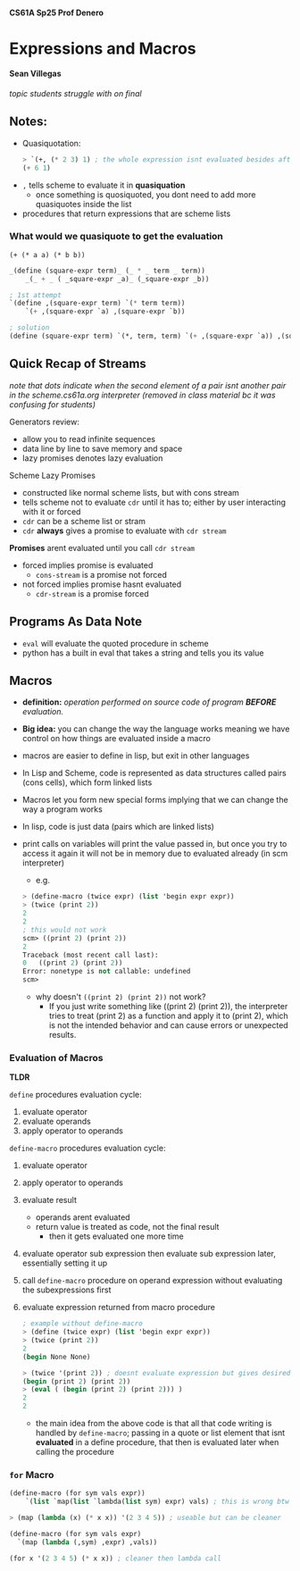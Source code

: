 #### CS61A Sp25 Prof Denero
# Expressions and Macros
#### Sean Villegas

_topic students struggle with on final_ 

## Notes: 
- Quasiquotation: 
    ```scm
    > `(+, (* 2 3) 1) ; the whole expression isnt evaluated besides after the comma (the sub expression)
    (+ 6 1)
    ```
- `,` tells scheme to evaluate it in **quasiquation** 
    - once something is quosiquoted, you dont need to add more quasiquotes inside the list 
- procedures that return expressions that are scheme lists

### What would we quasiquote to get the evaluation 
`(+ (* a a) (* b b))`

```scm
_(define (square-expr term)_ (_ * _ term _ term))
    _(_ + _ ( _square-expr _a)_ (_square-expr _b))

; 1st attempt
`(define ,(square-expr term) `(* term term))
    `(+ ,(square-expr `a) ,(square-expr `b))

; solution
(define (square-expr term) `(*, term, term) `(+ ,(square-expr `a)) ,(square-expr `b))


```

## Quick Recap of Streams 
_note that dots indicate when the second element of a pair isnt another pair in the scheme.cs61a.org interpreter (removed in class material bc it was confusing for students)_ 

Generators review: 
- allow you to read infinite sequences
- data line by line to save memory and space
- lazy promises denotes lazy evaluation 

Scheme Lazy Promises
- constructed like normal scheme lists, but with cons stream 
- tells scheme not to evaluate `cdr` until it has to; either by user interacting with it or forced
- `cdr` can be a scheme list or stram
- `cdr` **always** gives a promise to evaluate with `cdr stream`

**Promises** arent evaluated until you call `cdr stream`
- forced implies promise is evaluated   
    - `cons-stream` is a promise not forced
- not forced implies promise hasnt evaluated
    - `cdr-stream` is a promise forced



## Programs As Data Note
- `eval` will evaluate the quoted procedure in scheme 
- python has a built in eval that takes a string and tells you its value

## Macros
- **definition:** _operation performed on source code of program **BEFORE** evaluation._
- **Big idea:** you can change the way the language works meaning we have control on how things are evaluated inside a macro 

- macros are easier to define in lisp, but exit in other languages 
- In Lisp and Scheme, code is represented as data structures called pairs (cons cells), which form linked lists
- Macros let you form new special forms implying that we can change the way a program works
- In lisp, code is just data (pairs which are linked lists)
- print calls on variables will print the value passed in, but once you try to access it again it will not be in memory due to evaluated already (in scm interpreter)
    - e.g.
    ```scm
    > (define-macro (twice expr) (list 'begin expr expr))
    > (twice (print 2))
    2
    2
    ; this would not work
    scm> ((print 2) (print 2))
    2
    Traceback (most recent call last):
    0	((print 2) (print 2))
    Error: nonetype is not callable: undefined
    scm> 
    ```
    - why doesn't `((print 2) (print 2))` not work? 
        - If you just write something like ((print 2) (print 2)), the interpreter tries to treat (print 2) as a function and apply it to (print 2), which is not the intended behavior and can cause errors or unexpected results.


### Evaluation of Macros

**TLDR**

`define` procedures evaluation cycle: 
1. evaluate operator 
2. evaluate operands
3. apply operator to operands

`define-macro` procedures evaluation cycle:
1. evaluate operator 
2. apply operator to operands
3. evaluate result
    - operands arent evaluated 
    - return value is treated as code, not the final result
        - then it gets evaluated one more time



1. evaluate operator sub expression then evaluate sub expression later, essentially setting it up 
2. call `define-macro` procedure on operand expression without evaluating the subexpressions first 
3. evaluate expression returned from macro procedure 
    ```scm
    ; example without define-macro 
    > (define (twice expr) (list 'begin expr expr))
    > (twice (print 2))
    2
    (begin None None)

    > (twice '(print 2)) ; doesnt evaluate expression but gives desired results
    (begin (print 2) (print 2))
    > (eval ( (begin (print 2) (print 2))) )
    2
    2
    ```
    - the main idea from the above code is that all that code writing is handled by `define-macro`; passing in a quote or list element that isnt **evaluated** in a define procedure, that then is evaluated later when calling the procedure

### `for` Macro 

```scm
(define-macro (for sym vals expr))
    `(list `map(list `lambda(list sym) expr) vals) ; this is wrong btw 

> (map (lambda (x) (* x x)) '(2 3 4 5)) ; useable but can be cleaner

(define-macro (for sym vals expr)
  `(map (lambda (,sym) ,expr) ,vals))

(for x '(2 3 4 5) (* x x)) ; cleaner then lambda call
```


